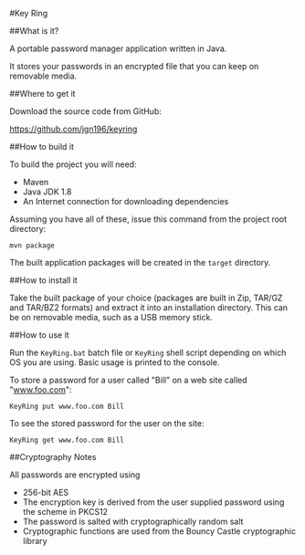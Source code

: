 #Key Ring

##What is it?

A portable password manager application written in Java.

It stores your passwords in an encrypted file that you can keep on removable media.

##Where to get it

Download the source code from GitHub:

https://github.com/jgn196/keyring

##How to build it

To build the project you will need:
* Maven
* Java JDK 1.8
* An Internet connection for downloading dependencies

Assuming you have all of these, issue this command from the project root directory:

`mvn package`

The built application packages will be created in the `target` directory.  

##How to install it

Take the built package of your choice (packages are built in Zip, TAR/GZ and TAR/BZ2 formats) 
and extract it into an installation directory.
This can be on removable media, such as a USB memory stick.

##How to use it

Run the `KeyRing.bat` batch file or `KeyRing` shell script depending on which OS you are using.
Basic usage is printed to the console.

To store a password for a user called "Bill" on a web site called "www.foo.com":

`KeyRing put www.foo.com Bill`

To see the stored password for the user on the site:
 
`KeyRing get www.foo.com Bill`

##Cryptography Notes

All passwords are encrypted using
 
* 256-bit AES 
* The encryption key is derived from the user supplied password using the scheme in PKCS12
* The password is salted with cryptographically random salt
* Cryptographic functions are used from the Bouncy Castle cryptographic library